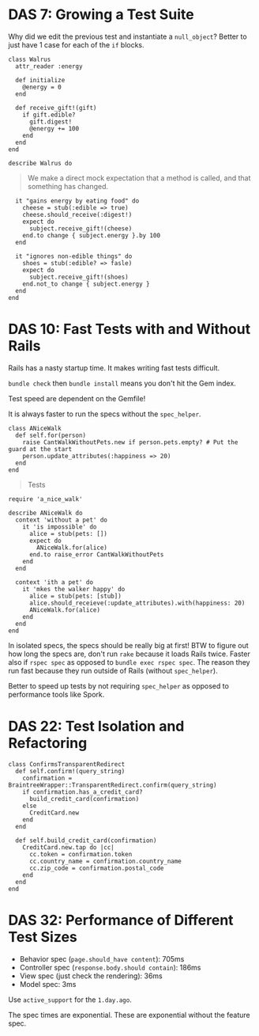 # DAS 7: Growing a Test Suite

Why did we edit the previous test and instantiate a `null_object`? Better to just have 1 case for each of the `if` blocks.

    class Walrus
      attr_reader :energy

      def initialize
        @energy = 0
      end

      def receive_gift!(gift)
        if gift.edible?
          gift.digest!
          @energy += 100
        end
      end
    end

    describe Walrus do

> We make a direct mock expectation that a method is called, and that something has changed.

      it "gains energy by eating food" do
        cheese = stub(:edible => true)
        cheese.should_receive(:digest!)
        expect do
          subject.receive_gift!(cheese)
        end.to change { subject.energy }.by 100
      end

      it "ignores non-edible things" do
        shoes = stub(:edible? => fasle)
        expect do
          subject.receive_gift!(shoes)
        end.not_to change { subject.energy }
      end
    end

# DAS 10: Fast Tests with and Without Rails

Rails has a nasty startup time. It makes writing fast tests difficult.

`bundle check` then `bundle install` means you don't hit the Gem index.

Test speed are dependent on the Gemfile!

It is always faster to run the specs without the `spec_helper`.


    class ANiceWalk
      def self.for(person)
        raise CantWalkWithoutPets.new if person.pets.empty? # Put the guard at the start
        person.update_attributes(:happiness => 20)
      end
    end

> Tests

    require 'a_nice_walk'

    describe ANiceWalk do
      context 'without a pet' do
        it 'is impossible' do
          alice = stub(pets: [])
          expect do
            ANiceWalk.for(alice)
          end.to raise_error CantWalkWithoutPets
        end
      end

      context 'ith a pet' do
        it 'mkes the walker happy' do
          alice = stub(pets: [stub])
          alice.should_receieve(:update_attributes).with(happiness: 20)
          ANiceWalk.for(alice)
        end
      end
    end

In isolated specs, the specs should be really big at first! BTW to figure out how long the specs are, don't run `rake` because it loads Rails twice. Faster also if `rspec spec` as opposed to `bundle exec rspec spec`. The reason they run fast because they run outside of Rails (without `spec_helper`).

Better to speed up tests by not requiring `spec_helper` as opposed to performance tools like Spork.

# DAS 22: Test Isolation and Refactoring

    class ConfirmsTransparentRedirect
      def self.confirm!(query_string)
        confirmation = BraintreeWrapper::TransparentRedirect.confirm(query_string)
        if confirmation.has_a_credit_card?
          build_credit_card(confirmation)
        else
          CreditCard.new
        end
      end

      def self.build_credit_card(confirmation)
        CreditCard.new.tap do |cc|
          cc.token = confirmation.token
          cc.country_name = confirmation.country_name
          cc.zip_code = confirmation.postal_code
        end
      end
    end

# DAS 32: Performance of Different Test Sizes

- Behavior spec (`page.should_have content`): 705ms
- Controller spec (`response.body.should contain`): 186ms
- View spec (just check the rendering): 36ms
- Model spec: 3ms

Use `active_support` for the `1.day.ago`.

The spec times are exponential. These are exponential without the feature spec.
